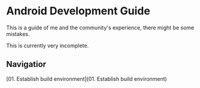 # Android Development Guide

This is a guide of me and the community's experience, there might be some mistakes.

This is currently very incomplete.

## Navigatior

[01. Establish build environment](01. Establish build environment)
